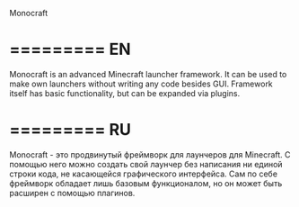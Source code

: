 Monocraft

=========
   EN
=========

Monocraft is an advanced Minecraft launcher framework. 
It can be used to make own launchers without writing any code besides GUI. 
Framework itself has basic functionality, but can be expanded via plugins.

=========
   RU
=========

Monocraft - это продвинутый фреймворк для лаунчеров для Minecraft.
С помощью него можно создать свой лаунчер без написания ни единой строки кода, 
не касающейся графического интерфейса.
Сам по себе фреймворк обладает лишь базовым функционалом, но он может быть 
расширен с помощью плагинов.